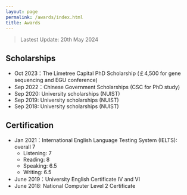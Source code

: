 ```yaml
---
layout: page
permalink: /awards/index.html
title: Awards
---
```


> Lastest Update: 20th May 2024 &nbsp;

## Scholarships

- Oct 2023：The Limetree Capital PhD Scholarship (￡4,500 for gene sequencing and EGU conference)
- Sep 2022：Chinese Government Scholarships (CSC for PhD study)
- Sep 2020: University scholarships (NUIST)
- Sep 2019: University scholarships (NUIST)
- Sep 2018: University scholarships (NUIST)

## Certification

- Jan 2021：International English Language Testing System (IELTS): overall 7
    - Listening: 7
    - Reading: 8
    - Speaking: 6.5
    - Writing: 6.5
- June 2019：University English Certificate IV and VI
- June 2018: National Computer Level 2 Certificate<br>

